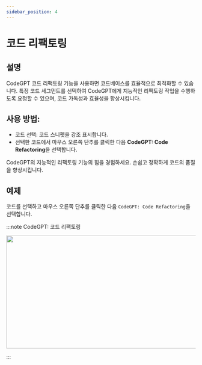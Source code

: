 ```yaml
---
sidebar_position: 4
---
```


# 코드 리팩토링

## 설명
CodeGPT 코드 리팩토링 기능을 사용하면 코드베이스를 효율적으로 최적화할 수 있습니다. 특정 코드 세그먼트를 선택하여 CodeGPT에게 지능적인 리팩토링 작업을 수행하도록 요청할 수 있으며, 코드 가독성과 효율성을 향상시킵니다.

## 사용 방법:
- 코드 선택: 코드 스니펫을 강조 표시합니다.
- 선택한 코드에서 마우스 오른쪽 단추를 클릭한 다음 **CodeGPT: Code Refactoring**을 선택합니다.

CodeGPT의 지능적인 리팩토링 기능의 힘을 경험하세요. 손쉽고 정확하게 코드의 품질을 향상시킵니다.

## 예제
코드를 선택하고 마우스 오른쪽 단추를 클릭한 다음 `CodeGPT: Code Refactoring`을 선택합니다.

:::note CodeGPT: 코드 리팩토링
<p align="center">
  <img width="550" height="300" src="https://github.com/davila7/code-gpt-docs/assets/6216945/adf6b3ff-0ed2-4a28-8711-449df5f1e230" />
</p>
:::







